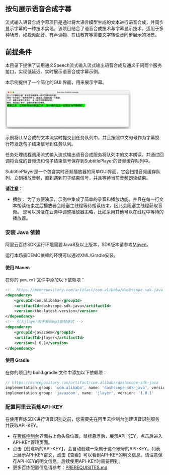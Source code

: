 ## 按句展示语音合成字幕
流式输入语音合成字幕项目是通过将大语言模型生成的文本进行语音合成，并同步显示字幕的一种技术实现。该项目结合了语音合成技术与字幕显示技术，适用于多种场景，如视频配音、有声读物、在线教育等需要文字转语音同步展示的场景。

## 前提条件
本目录下提供了调用通义Speech流式输入流式输出语音合成及通义千问两个服务接口，实现低延迟、实时展示语音合成字幕示例。

本示例提供了一个简化的GUI 界面，用来展示字幕。

<img src="../../../../docs/image/tts-with-subtitles/java-tts-with-subtitles.png" width="400"/>

示例将LLM合成的文本流实时提交到任务队列中，并且按照中文句号作为字幕换行符发送句子结束信号到任务队列。

任务处理线程调用流式输入流式输出语音合成服务将队列中的文本朗读，并通过回调将合成的音频流和句子结束信号保存到SubtitlePlayer的音频缓存队列中。

SubtitlePlayer是一个包含实时音频播放器的简单GUI界面。它会扫描音频缓存队列，立刻播放音频，直到遇到句子结束信号，并且等待当前音频朗读结束。


**请注意：**  
- 播放：
    为了方便演示，示例中集成了简单的录音和播放功能。并且在每一行文本朗读结束之后播放器会阻塞主线程等待朗读结束，因此会阻塞主线程获取音频。
    您可以灵活在业务中调整播放器策略，比如采用其他可以在线程中等待的播放器。

### 安装 Java 依赖

阿里云百炼SDK运行环境需要Java8及以上版本，SDK版本请参考[Maven](https://mvnrepository.com/artifact/com.alibaba/dashscope-sdk-java)。

运行本场景DEMO依赖的环境可以通过XML/Gradle安装。

#### 使用 Maven

在你的 `pom.xml` 文件中添加以下依赖项：

```xml
<!-- https://mvnrepository.com/artifact/com.alibaba/dashscope-sdk-java -->
<dependency>
    <groupId>com.alibaba</groupId>
    <artifactId>dashscope-sdk-java</artifactId>
    <version>the-latest-version</version>
</dependency>
<!-- 引入jlayer用于解码mp3音频格式 -->
<dependency>
    <groupId>javazoom</groupId>
    <artifactId>jlayer</artifactId>
    <version>1.0.1</version>
</dependency>  
```
#### 使用 Gradle

在你的项目的 build.gradle 文件中添加以下依赖项：

```gradle
// https://mvnrepository.com/artifact/com.alibaba/dashscope-sdk-java
implementation group: 'com.alibaba', name: 'dashscope-sdk-java', version: 'the-latest-version'
implementation group: 'javazoom', name: 'jlayer', version: '1.0.1'
```


### 配置阿里云百炼API-KEY
在使用百炼SDK进行语音识别之前，您需要先在阿里云控制台创建语音识别服务并获取API-KEY。
- 在[百炼控制台](https://bailian.console.aliyun.com/)界面右上角头像位置，鼠标悬浮后，展示API-KEY，点击后进入API-KEY管理页面。
- 点击【创建新的API-KEY】，会自动创建一条属于这个账号的API-KEY。列表上展示API-KEY密文，点击【查看】可以看到API-KEY的明文信息。请注意保存API-KEY的明文信息，后续使用API-KEY时需要用到。
- 更多百炼配置信息请参考：[PREREQUISITES.md](../../../../../PREREQUISITES.md)

